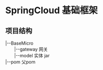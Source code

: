 # SpringCloud 基础框架
## 项目结构
|--BaseMicro\
&emsp;&emsp;|--gateway 网关\
&emsp;&emsp;|--model 实体 jar\
|--pom 父pom